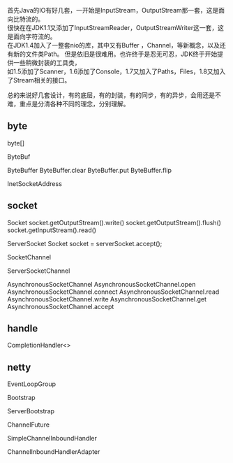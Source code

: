 
首先Java的IO有好几套，一开始是InputStream，OutputStream那一套，这是面向比特流的。  
很快在在JDK1.1又添加了InputStreamReader，OutputStreamWriter这一套，这是面向字符流的。   
在JDK1.4加入了一整套nio的库，其中又有Buffer ，Channel，等新概念，以及还有新的文件类Path。
但是依旧是很难用。也许终于是忍无可忍，JDK终于开始提供一些稍微封装的工具类，   
如1.5添加了Scanner，1.6添加了Console，1.7又加入了Paths，Files，1.8又加入了Stream相关的接口。 

总的来说好几套设计，有的底层，有的封装，有的同步，有的异步，会用还是不难，重点是分清各种不同的理念，分别理解。

## byte
byte[]

ByteBuf

ByteBuffer
ByteBuffer.clear
ByteBuffer.put
ByteBuffer.flip

InetSocketAddress

## socket
Socket
socket.getOutputStream().write()
socket.getOutputStream().flush()
socket.getInputStream().read()  

ServerSocket
Socket socket = serverSocket.accept();

SocketChannel

ServerSocketChannel

AsynchronousSocketChannel
AsynchronousSocketChannel.open
AsynchronousSocketChannel.connect
AsynchronousSocketChannel.read
AsynchronousSocketChannel.write
AsynchronousSocketChannel.get
AsynchronousSocketChannel.accept

## handle
CompletionHandler<> 


## netty
EventLoopGroup

Bootstrap

ServerBootstrap

ChannelFuture

SimpleChannelInboundHandler

ChannelInboundHandlerAdapter